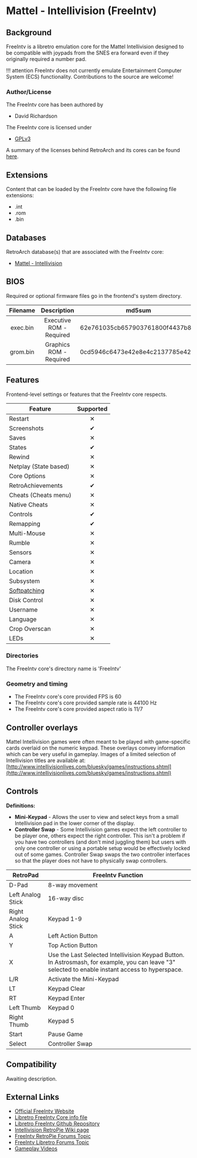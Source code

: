 # Mattel - Intellivision (FreeIntv)

## Background

FreeIntv is a libretro emulation core for the Mattel Intellivision designed to be compatible with joypads from the SNES era forward even if they originally required a number pad.

!!! attention
	FreeIntv does not currently emulate Entertainment Computer System (ECS) functionality. Contributions to the source are welcome!

### Author/License

The FreeIntv core has been authored by

- David Richardson

The FreeIntv core is licensed under

- [GPLv3](https://github.com/libretro/FreeIntv/blob/master/LICENSE)

A summary of the licenses behind RetroArch and its cores can be found [here](../development/licenses.md).

## Extensions

Content that can be loaded by the FreeIntv core have the following file extensions:

- .int
- .rom
- .bin

## Databases

RetroArch database(s) that are associated with the FreeIntv core:

- [Mattel - Intellivision](https://github.com/libretro/libretro-database/blob/master/rdb/Mattel%20-%20Intellivision.rdb)

## BIOS

Required or optional firmware files go in the frontend's system directory.

| Filename   | Description              | md5sum                           |
|:----------:|:------------------------:|:--------------------------------:|
| exec.bin   | Executive ROM - Required | 62e761035cb657903761800f4437b8af |                               |
| grom.bin   | Graphics ROM - Required  | 0cd5946c6473e42e8e4c2137785e427f |                               |

## Features

Frontend-level settings or features that the FreeIntv core respects.

| Feature           | Supported |
|-------------------|:---------:|
| Restart           | ✕         |
| Screenshots       | ✔         |
| Saves             | ✕         |
| States            | ✔         |
| Rewind            | ✕         |
| Netplay (State based) | ✕         |
| Core Options      | ✕         |
| RetroAchievements | ✔         |
| Cheats (Cheats menu) | ✕         |
| Native Cheats     | ✕         |
| Controls          | ✔         |
| Remapping         | ✔         |
| Multi-Mouse       | ✕         |
| Rumble            | ✕         |
| Sensors           | ✕         |
| Camera            | ✕         |
| Location          | ✕         |
| Subsystem         | ✕         |
| [Softpatching](../guides/softpatching.md) | ✕         |
| Disk Control      | ✕         |
| Username          | ✕         |
| Language          | ✕         |
| Crop Overscan     | ✕         |
| LEDs              | ✕         |

### Directories

The FreeIntv core's directory name is 'FreeIntv'

### Geometry and timing

- The FreeIntv core's core provided FPS is 60
- The FreeIntv core's core provided sample rate is 44100 Hz
- The FreeIntv core's core provided aspect ratio is 11/7

## Controller overlays

Mattel Intellivision games were often meant to be played with game-specific cards overlaid on the numeric keypad. These overlays convey information which can be very useful in gameplay. Images of a limited selection of Intellivision titles are available at: [http://www.intellivisionlives.com/bluesky/games/instructions.shtml](http://www.intellivisionlives.com/bluesky/games/instructions.shtml)

## Controls

**Definitions:**

* **Mini-Keypad** - Allows the user to view and select keys from a small Intellivision pad in the lower corner of the display.
* **Controller Swap** - Some Intellivision games expect the left controller to be player one, others expect the right controller. This isn't a problem if you have two controllers (and don't mind juggling them) but users with only one controller or using a portable setup would be effectively locked out of some games. Controller Swap swaps the two controller interfaces so that the player does not have to physically swap controllers.

| RetroPad | FreeIntv Function |
| --- | --- |
| D-Pad| 8-way movement |
| Left Analog Stick | 16-way disc |
| Right Analog Stick | Keypad 1-9 |
| A | Left Action Button |
| Y | Top Action Button |
| X | Use the Last Selected Intellivision Keypad Button. In Astrosmash, for example, you can leave "3" selected to enable instant access to hyperspace. |
| L/R | Activate the Mini-Keypad |
| LT | Keypad Clear |
| RT | Keypad Enter |
| Left Thumb | Keypad 0 |
| Right Thumb | Keypad 5 |
| Start | Pause Game |
| Select | Controller Swap |

## Compatibility

Awaiting description.

## External Links

- [Official FreeIntv Website](http://neocomputer.org/projects/freeintv/)
- [Libretro FreeIntv Core info file](https://github.com/libretro/libretro-super/blob/master/dist/info/freeintv_libretro.info)
- [Libretro FreeIntv Github Repository](https://github.com/libretro/FreeIntv)
- [Intellivision RetroPie Wiki page](https://github.com/RetroPie/RetroPie-Setup/wiki/Intellivision)
- [FreeIntv RetroPie Forums Topic](https://retropie.org.uk/forum/topic/15665/libretro-intellivision-emulator)
- [FreeIntv Libretro Forums Topic](https://forums.libretro.com/t/video-demonstration-of-the-new-freeintv-intellivision-core/14389)
- [Gameplay Videos](https://www.youtube.com/playlist?list=PLRbgg4gk_0Ie3IvIC1OLrsG-9qJ-RbP7r)

